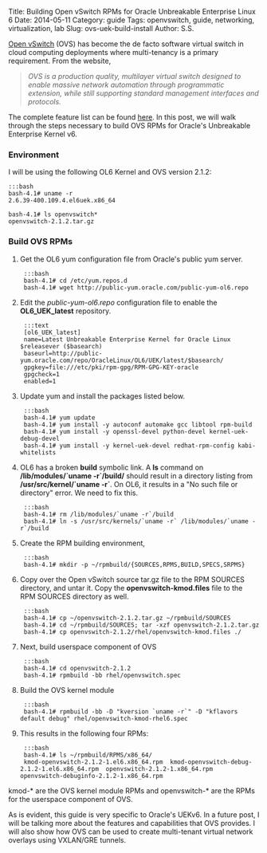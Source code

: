 Title: Building Open vSwitch RPMs for Oracle Unbreakable Enterprise Linux 6
Date: 2014-05-11
Category: guide
Tags: openvswitch, guide, networking, virtualization, lab
Slug: ovs-uek-build-install
Author: S.S.

<!-- PELICAN_BEGIN_SUMMARY -->

[Open vSwitch](http://openvswitch.org/) (OVS) has become the de facto software virtual switch in cloud computing deployments where multi-tenancy is a primary requirement. From the website,
> *OVS is a production quality, multilayer virtual switch designed to enable massive network automation through programmatic extension, while 
still supporting standard management interfaces and protocols.*

The complete feature list can be found [here](http://openvswitch.org/features/). In this post, we will walk through the steps necessary to build OVS RPMs for Oracle's Unbreakable Enterprise Kernel v6. <!-- PELICAN_END_SUMMARY -->

### Environment
I will be using the following OL6 Kernel and OVS version 2.1.2:

	:::bash
	bash-4.1# uname -r
	2.6.39-400.109.4.el6uek.x86_64

	bash-4.1# ls openvswitch*
	openvswitch-2.1.2.tar.gz

### Build OVS RPMs
1. Get the OL6 yum configuration file from Oracle's public yum server.

        :::bash
        bash-4.1# cd /etc/yum.repos.d
        bash-4.1# wget http://public-yum.oracle.com/public-yum-ol6.repo

2. Edit the *public-yum-ol6.repo* configuration file to enable the **OL6_UEK_latest** repository.

        :::text
        [ol6_UEK_latest]
        name=Latest Unbreakable Enterprise Kernel for Oracle Linux $releasever ($basearch)
        baseurl=http://public-yum.oracle.com/repo/OracleLinux/OL6/UEK/latest/$basearch/
        gpgkey=file:///etc/pki/rpm-gpg/RPM-GPG-KEY-oracle
        gpgcheck=1
        enabled=1

3. Update yum and install the packages listed below.

		:::bash
		bash-4.1# yum update
		bash-4.1# yum install -y autoconf automake gcc libtool rpm-build 
		bash-4.1# yum install -y openssl-devel python-devel kernel-uek-debug-devel 
		bash-4.1# yum install -y kernel-uek-devel redhat-rpm-config kabi-whitelists

4. OL6 has a broken **build** symbolic link. A **ls** command on **/lib/modules/\`uname -r\`/build/** should result in a directory listing from **/usr/src/kernel/\`uname -r\`**. On OL6, it results in a "No such file or directory" error. We need to fix this. 

		:::bash
		bash-4.1# rm /lib/modules/`uname -r`/build
        bash-4.1# ln -s /usr/src/kernels/`uname -r` /lib/modules/`uname -r`/build

5. Create the RPM building environment,

		:::bash
		bash-4.1# mkdir -p ~/rpmbuild/{SOURCES,RPMS,BUILD,SPECS,SRPMS}

6. Copy over the Open vSwitch source tar.gz file to the RPM SOURCES directory, and untar it. Copy the **openvswitch-kmod.files** file to the RPM SOURCES directory as well.

		:::bash
		bash-4.1# cp ~/openvswitch-2.1.2.tar.gz ~/rpmbuild/SOURCES
		bash-4.1# cd ~/rpmbuild/SOURCES; tar -xzf openvswitch-2.1.2.tar.gz
		bash-4.1# cp openvswitch-2.1.2/rhel/openvswitch-kmod.files ./

7. Next, build userspace component of OVS

		:::bash
		bash-4.1# cd openvswitch-2.1.2
		bash-4.1# rpmbuild -bb rhel/openvswitch.spec

8. Build the OVS kernel module

		:::bash
		bash-4.1# rpmbuild -bb -D "kversion `uname -r`" -D "kflavors default debug" rhel/openvswitch-kmod-rhel6.spec

9. This results in the following four RPMs:

		:::bash
		bash-4.1# ls ~/rpmbuild/RPMS/x86_64/
		kmod-openvswitch-2.1.2-1.el6.x86_64.rpm  kmod-openvswitch-debug-2.1.2-1.el6.x86_64.rpm	openvswitch-2.1.2-1.x86_64.rpm	openvswitch-debuginfo-2.1.2-1.x86_64.rpm

kmod-\* are the OVS kernel module RPMs and openvswitch-\* are the RPMs for the userspace component of OVS. 

As is evident, this guide is very specific to Oracle's UEKv6. In a future post, I will be talking more about the features and capabilities that OVS provides. I will also show how OVS can be used to create multi-tenant virtual network overlays using VXLAN/GRE tunnels.
 



















